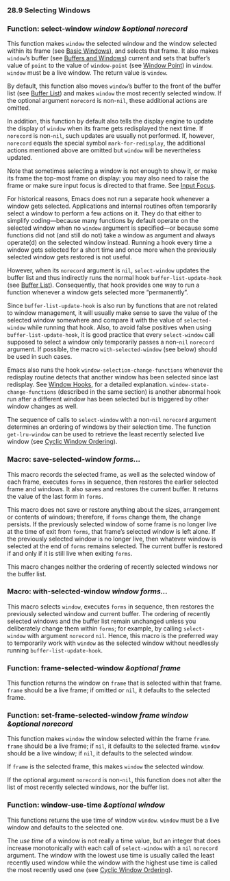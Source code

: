

### 28.9 Selecting Windows

### Function: **select-window** *window \&optional norecord*

This function makes `window` the selected window and the window selected within its frame (see [Basic Windows](Basic-Windows.html)), and selects that frame. It also makes `window`’s buffer (see [Buffers and Windows](Buffers-and-Windows.html)) current and sets that buffer’s value of `point` to the value of `window-point` (see [Window Point](Window-Point.html)) in `window`. `window` must be a live window. The return value is `window`.

By default, this function also moves `window`’s buffer to the front of the buffer list (see [Buffer List](Buffer-List.html)) and makes `window` the most recently selected window. If the optional argument `norecord` is non-`nil`, these additional actions are omitted.

In addition, this function by default also tells the display engine to update the display of `window` when its frame gets redisplayed the next time. If `norecord` is non-`nil`, such updates are usually not performed. If, however, `norecord` equals the special symbol `mark-for-redisplay`, the additional actions mentioned above are omitted but `window` will be nevertheless updated.

Note that sometimes selecting a window is not enough to show it, or make its frame the top-most frame on display: you may also need to raise the frame or make sure input focus is directed to that frame. See [Input Focus](Input-Focus.html).

For historical reasons, Emacs does not run a separate hook whenever a window gets selected. Applications and internal routines often temporarily select a window to perform a few actions on it. They do that either to simplify coding—because many functions by default operate on the selected window when no `window` argument is specified—or because some functions did not (and still do not) take a window as argument and always operate(d) on the selected window instead. Running a hook every time a window gets selected for a short time and once more when the previously selected window gets restored is not useful.

However, when its `norecord` argument is `nil`, `select-window` updates the buffer list and thus indirectly runs the normal hook `buffer-list-update-hook` (see [Buffer List](Buffer-List.html)). Consequently, that hook provides one way to run a function whenever a window gets selected more “permanently”.

Since `buffer-list-update-hook` is also run by functions that are not related to window management, it will usually make sense to save the value of the selected window somewhere and compare it with the value of `selected-window` while running that hook. Also, to avoid false positives when using `buffer-list-update-hook`, it is good practice that every `select-window` call supposed to select a window only temporarily passes a non-`nil` `norecord` argument. If possible, the macro `with-selected-window` (see below) should be used in such cases.

Emacs also runs the hook `window-selection-change-functions` whenever the redisplay routine detects that another window has been selected since last redisplay. See [Window Hooks](Window-Hooks.html), for a detailed explanation. `window-state-change-functions` (described in the same section) is another abnormal hook run after a different window has been selected but is triggered by other window changes as well.

The sequence of calls to `select-window` with a non-`nil` `norecord` argument determines an ordering of windows by their selection time. The function `get-lru-window` can be used to retrieve the least recently selected live window (see [Cyclic Window Ordering](Cyclic-Window-Ordering.html)).

### Macro: **save-selected-window** *forms…*

This macro records the selected frame, as well as the selected window of each frame, executes `forms` in sequence, then restores the earlier selected frame and windows. It also saves and restores the current buffer. It returns the value of the last form in `forms`.

This macro does not save or restore anything about the sizes, arrangement or contents of windows; therefore, if `forms` change them, the change persists. If the previously selected window of some frame is no longer live at the time of exit from `forms`, that frame’s selected window is left alone. If the previously selected window is no longer live, then whatever window is selected at the end of `forms` remains selected. The current buffer is restored if and only if it is still live when exiting `forms`.

This macro changes neither the ordering of recently selected windows nor the buffer list.

### Macro: **with-selected-window** *window forms…*

This macro selects `window`, executes `forms` in sequence, then restores the previously selected window and current buffer. The ordering of recently selected windows and the buffer list remain unchanged unless you deliberately change them within `forms`; for example, by calling `select-window` with argument `norecord` `nil`. Hence, this macro is the preferred way to temporarily work with `window` as the selected window without needlessly running `buffer-list-update-hook`.

### Function: **frame-selected-window** *\&optional frame*

This function returns the window on `frame` that is selected within that frame. `frame` should be a live frame; if omitted or `nil`, it defaults to the selected frame.

### Function: **set-frame-selected-window** *frame window \&optional norecord*

This function makes `window` the window selected within the frame `frame`. `frame` should be a live frame; if `nil`, it defaults to the selected frame. `window` should be a live window; if `nil`, it defaults to the selected window.

If `frame` is the selected frame, this makes `window` the selected window.

If the optional argument `norecord` is non-`nil`, this function does not alter the list of most recently selected windows, nor the buffer list.

### Function: **window-use-time** *\&optional window*

This functions returns the use time of window `window`. `window` must be a live window and defaults to the selected one.

The *use time* of a window is not really a time value, but an integer that does increase monotonically with each call of `select-window` with a `nil` `norecord` argument. The window with the lowest use time is usually called the least recently used window while the window with the highest use time is called the most recently used one (see [Cyclic Window Ordering](Cyclic-Window-Ordering.html)).

